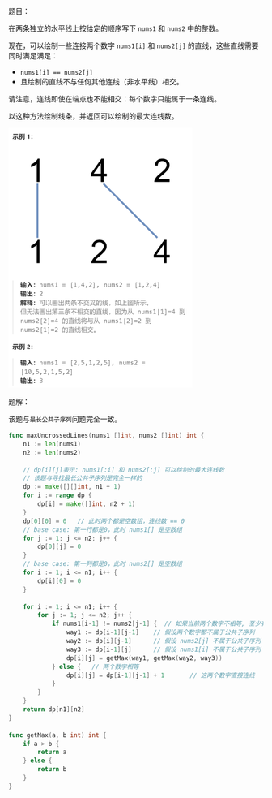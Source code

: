 题目：

在两条独立的水平线上按给定的顺序写下 `nums1` 和 `nums2` 中的整数。

现在，可以绘制一些连接两个数字 `nums1[i]` 和 `nums2[j]` 的直线，这些直线需要同时满足满足：

-  `nums1[i] == nums2[j]`
- 且绘制的直线不与任何其他连线（非水平线）相交。

请注意，连线即使在端点也不能相交：每个数字只能属于一条连线。

以这种方法绘制线条，并返回可以绘制的最大连线数。

<img src="2.不相交的线.assets/image-20231017214429205.png" alt="image-20231017214429205" style="zoom:50%;" />

题解：

该题与`最长公共子序列`问题完全一致。

```go
func maxUncrossedLines(nums1 []int, nums2 []int) int {
    n1 := len(nums1)
    n2 := len(nums2)

    // dp[i][j]表示: nums1[:i] 和 nums2[:j] 可以绘制的最大连线数
    // 该题与寻找最长公共子序列是完全一样的
    dp := make([][]int, n1 + 1)
    for i := range dp {
        dp[i] = make([]int, n2 + 1)
    }
    dp[0][0] = 0   // 此时两个都是空数组，连线数 == 0
    // base case: 第一行都是0，此时 nums1[] 是空数组
    for j := 1; j <= n2; j++ {
        dp[0][j] = 0
    }
    // base case: 第一列都是0，此时 nums2[] 是空数组
    for i := 1; i <= n1; i++ {
        dp[i][0] = 0
    }

    for i := 1; i <= n1; i++ {
        for j := 1; j <= n2; j++ {
            if nums1[i-1] != nums2[j-1] {  // 如果当前两个数字不相等, 至少有一个不属于最终的公共子序列
                way1 := dp[i-1][j-1]    // 假设两个数字都不属于公共子序列
                way2 := dp[i][j-1]      // 假设 nums2[j] 不属于公共子序列
                way3 := dp[i-1][j]      // 假设 nums1[i] 不属于公共子序列
                dp[i][j] = getMax(way1, getMax(way2, way3))
            } else {   // 两个数字相等
                dp[i][j] = dp[i-1][j-1] + 1       // 这两个数字直接连线
            }
        }
    }
    return dp[n1][n2]
}

func getMax(a, b int) int {
    if a > b {
        return a
    } else {
        return b
    }
}
```

